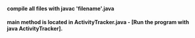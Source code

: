 #### compile all files with javac 'filename'.java

#### main method is located in ActivityTracker.java - [Run the program with java ActivityTracker].
